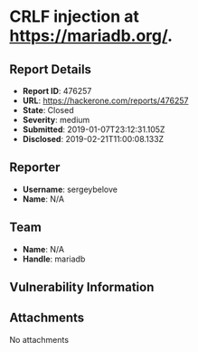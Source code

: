 # CRLF injection at https://mariadb.org/.

## Report Details
- **Report ID**: 476257
- **URL**: https://hackerone.com/reports/476257
- **State**: Closed
- **Severity**: medium
- **Submitted**: 2019-01-07T23:12:31.105Z
- **Disclosed**: 2019-02-21T11:00:08.133Z

## Reporter
- **Username**: sergeybelove
- **Name**: N/A

## Team
- **Name**: N/A
- **Handle**: mariadb

## Vulnerability Information


## Attachments
No attachments
